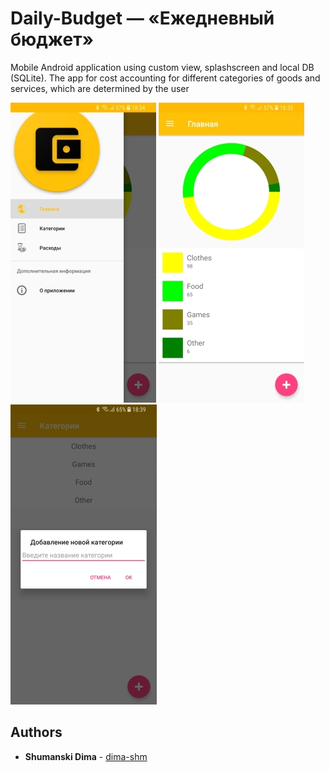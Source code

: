 # Daily-Budget — «Ежедневный бюджет»

Mobile Android application using custom view, splashscreen and local DB (SQLite). The app for cost accounting for different categories of goods and services, which are determined by the user

![screenshot of sample](https://github.com/dima-shm/Daily-Budget/blob/master/Preview1.jpg) ![screenshot of sample](https://github.com/dima-shm/Daily-Budget/blob/master/Preview2.jpg) ![screenshot of sample](https://github.com/dima-shm/Daily-Budget/blob/master/Preview3.jpg)

## Authors

* **Shumanski Dima** - [dima-shm](https://github.com/dima-shm)